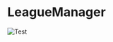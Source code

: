 # LeagueManager

![Test](https://github.com/ngruson/LeagueManager/workflows/.NET%20%Core/badge.svg)
